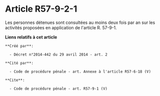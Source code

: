 # Article R57-9-2-1

Les personnes détenues sont consultées au moins deux fois par an sur les activités proposées en application de l'article R.
57-9-1.

**Liens relatifs à cet article**

	**Créé par**:

	  - Décret n°2014-442 du 29 avril 2014 - art. 2

	**Cité par**:

	  - Code de procédure pénale - art. Annexe à l'article R57-6-18 (V)

	**Cite**:

	  - Code de procédure pénale - art. R57-9-1 (V)
